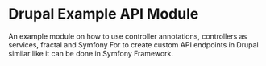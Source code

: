 # Drupal Example API Module

An example module on how to use controller annotations, controllers as services, fractal and Symfony For
to create custom API endpoints in Drupal similar like it can be done in Symfony Framework.
